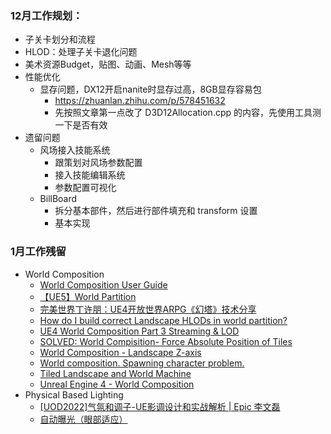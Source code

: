 ### 12月工作规划：
+ 子关卡划分和流程
+ HLOD：处理子关卡退化问题
+ 美术资源Budget，贴图、动画、Mesh等等
+ 性能优化
    + 显存问题，DX12开启nanite时显存过高，8GB显存容易包
        + https://zhuanlan.zhihu.com/p/578451632
        + 先按照文章第一点改了 D3D12Allocation.cpp 的内容，先使用工具测一下是否有效
+ 遗留问题
    + 风场接入技能系统
        + 跟策划对风场参数配置
        + 接入技能编辑系统
        + 参数配置可视化
    + BillBoard
        + 拆分基本部件，然后进行部件填充和 transform 设置
        + 基本实现

### 1月工作残留
+ World Composition
    + [World Composition User Guide](https://docs.unrealengine.com/4.27/en-US/BuildingWorlds/LevelStreaming/WorldBrowser/)
    + [【UE5】World Partition](https://www.jianshu.com/p/b8ab9b3223fa)
    + [完美世界丁许朋：UE4开放世界ARPG《幻塔》技术分享](http://www.gamelook.com.cn/2020/12/405988)
    + [How do I build correct Landscape HLODs in world partition?](https://forums.unrealengine.com/t/how-do-i-build-correct-landscape-hlods-in-world-partition/527124)
    + [UE4 World Composition Part 3 Streaming & LOD](https://www.youtube.com/watch?v=-IOdQwRElYU)
    + [SOLVED: World Compisition- Force Absolute Position of Tiles](https://forums.unrealengine.com/t/solved-world-compisition-force-absolute-position-of-tiles/148128)
    + [World Composition - Landscape Z-axis](https://forums.unrealengine.com/t/world-composition-landscape-z-axis/361591)
    + [World composition. Spawning character problem.](https://forums.unrealengine.com/t/world-composition-spawning-character-problem/113472)
    + [Tiled Landscape and World Machine](https://www.bilibili.com/video/BV1jt4y1S7A7/?p=27&vd_source=ed25f8cd46af3af17726f30e1b36d673)
    + [Unreal Engine 4 - World Composition](https://www.bilibili.com/video/av30443052/?vd_source=ed25f8cd46af3af17726f30e1b36d673)
+ Physical Based Lighting
    + [[UOD2022]气氛和调子-UE影调设计和实战解析 | Epic 李文磊](https://www.bilibili.com/video/BV1FD4y1x7RY/?spm_id_from=333.788&vd_source=ed25f8cd46af3af17726f30e1b36d673)
    + [自动曝光（眼部适应）](https://docs.unrealengine.com/4.27/zh-CN/RenderingAndGraphics/PostProcessEffects/AutomaticExposure/)